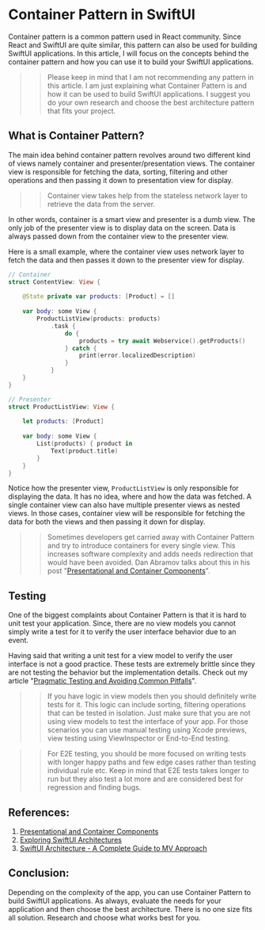 # Container Pattern in SwiftUI 

Container pattern is a common pattern used in React community. Since React and SwiftUI are quite similar, this pattern can also be used for building SwiftUI applications. In this article, I will focus on the concepts behind the container pattern and how you can use it to build your SwiftUI applications. 

>> Please keep in mind that I am not recommending any pattern in this article. I am just explaining what Container Pattern is and how it can be used to build SwiftUI applications. I suggest you do your own research and choose the best architecture pattern that fits your project. 

## What is Container Pattern? 

The main idea behind container pattern revolves around two different kind of views namely container and presenter/presentation views. The container view is responsible for fetching the data, sorting, filtering and other operations and then passing it down to presentation view for display. 

>> Container view takes help from the stateless network layer to retrieve the data from the server. 

In other words, container is a smart view and presenter is a dumb view. The only job of the presenter view is to display data on the screen. Data is always passed down from the container view to the presenter view. 

Here is a small example, where the container view uses network layer to fetch the data and then passes it down to the presenter view for display. 

``` swift 
// Container
struct ContentView: View {
    
    @State private var products: [Product] = []
    
    var body: some View {
        ProductListView(products: products)
            .task {
                do {
                    products = try await Webservice().getProducts()
                } catch {
                    print(error.localizedDescription)
                }
            }
    }
}

// Presenter
struct ProductListView: View {
    
    let products: [Product]
    
    var body: some View {
        List(products) { product in
            Text(product.title)
        }
    }
}
```

Notice how the presenter view, ```ProductListView``` is only responsible for displaying the data. It has no idea, where and how the data was fetched. A single container view can also have multiple presenter views as nested views. In those cases, container view will be responsible for fetching the data for both the views and then passing it down for display.    

>> Sometimes developers get carried away with Container Pattern and try to introduce containers for every single view. This increases software complexity and adds needs redirection that would have been avoided. Dan Abramov talks about this in his post "[Presentational and Container Components](https://medium.com/@dan_abramov/smart-and-dumb-components-7ca2f9a7c7d0)". 

## Testing 

One of the biggest complaints about Container Pattern is that it is hard to unit test your application. Since, there are no view models you cannot simply write a test for it to verify the user interface behavior due to an event. 

Having said that writing a unit test for a view model to verify the user interface is not a good practice. These tests are extremely brittle since they are not testing the behavior but the implementation details. Check out my article "[Pragmatic Testing and Avoiding Common Pitfalls](https://azamsharp.com/2012/12/23/pragmatic-unit-testing.html)". 

>> If you have logic in view models then you should definitely write tests for it. This logic can include sorting, filtering operations that can be tested in isolation. Just make sure that you are not using view models to test the interface of your app. For those scenarios you can use manual testing using Xcode previews, view testing using ViewInspector or End-to-End testing. 

>> For E2E testing, you should be more focused on writing tests with longer happy paths and few edge cases rather than testing individual rule etc. Keep in mind that E2E tests takes longer to run but they also test a lot more and are considered best for regression and finding bugs. 

## References: 

1. [Presentational and Container Components](https://medium.com/@dan_abramov/smart-and-dumb-components-7ca2f9a7c7d0) 
2. [Exploring SwiftUI Architectures](https://youtu.be/HEDSVXyq2fw)
3. [SwiftUI Architecture - A Complete Guide to MV Approach](https://azamsharp.com/2022/10/06/practical-mv-pattern-crud.html)

## Conclusion: 

Depending on the complexity of the app, you can use Container Pattern to build SwiftUI applications. As always, evaluate the needs for your application and then choose the best architecture. There is no one size fits all solution. Research and choose what works best for you.  




